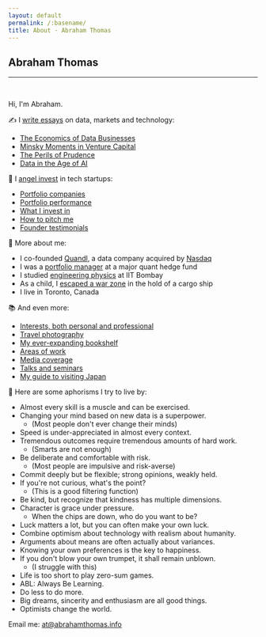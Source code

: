 ```yaml
---
layout: default
permalink: /:basename/
title: About · Abraham Thomas
---
```


## Abraham Thomas

----

<br/>

Hi, I'm Abraham.

✍️ I <a href="https://pivotal.substack.com">write essays</a> on data, markets and technology:    
* [The Economics of Data Businesses](https://pivotal.substack.com/p/economics-of-data-biz)  
* [Minsky Moments in Venture Capital](https://pivotal.substack.com/p/minsky-moments-in-venture-capital)  
* [The Perils of Prudence](https://pivotal.substack.com/p/the-perils-of-prudence)  
* [Data in the Age of AI](https://pivotal.substack.com/p/data-in-the-age-of-ai)  

🌱 I <a href="https://abrahamthomas.info/investing">angel invest</a> in tech startups:
* [Portfolio companies](https://abrahamthomas.info/portfolio-companies/)
* [Portfolio performance](https://abrahamthomas.info/portfolio-statistics/)
* [What I invest in](https://abrahamthomas.info/angel-criteria/)
* [How to pitch me](https://abrahamthomas.info/pitch-me/)
* [Founder testimonials](https://abrahamthomas.info/testimonials/)

🚀 More about me:
* I co-founded [Quandl](https://www.quandl.com/), a data company acquired by [Nasdaq](https://www.nasdaq.com)  
* I was a [portfolio manager](https://abrahamthomas.info/the-accidental-investor/) at a major quant hedge fund  
* I studied [engineering physics](https://en.wikipedia.org/wiki/Engineering_physics) at IIT Bombay  
* As a child, I [escaped a war zone](https://abrahamthomas.info/invasion/) in the hold of a cargo ship   
* I live in Toronto, Canada  

📚 And even more:
* [Interests, both personal and professional](https://abrahamthomas.info/interests/)
* [Travel photography](https://abrahamthomas.info/gallery/)
* [My ever-expanding bookshelf](https://abrahamthomas.info/library/)
* [Areas of work](https://abrahamthomas.info/work/)
* [Media coverage](https://abrahamthomas.info/press/)
* [Talks and seminars](https://abrahamthomas.info/talks/)
* [My guide to visiting Japan](https://abrahamthomas.gumroad.com/l/wwrni)

🧭 Here are some aphorisms I try to live by:
* Almost every skill is a muscle and can be exercised.
* Changing your mind based on new data is a superpower.
    - (Most people don't ever change their minds)
* Speed is under-appreciated in almost every context.
* Tremendous outcomes require tremendous amounts of hard work.
    - (Smarts are not enough)
* Be deliberate and comfortable with risk.
    - (Most people are impulsive and risk-averse)
* Commit deeply but be flexible; strong opinions, weakly held.
* If you're not curious, what's the point?  
    - (This is a good filtering function)
* Be kind, but recognize that kindness has multiple dimensions.
* Character is grace under pressure.
    - When the chips are down, who do you want to be?
* Luck matters a lot, but you can often make your own luck.
* Combine optimism about technology with realism about humanity.
* Arguments about means are often actually about variances.
* Knowing your own preferences is the key to happiness.
* If you don't blow your own trumpet, it shall remain unblown.  
    - (I struggle with this)
* Life is too short to play zero-sum games.
* ABL: Always Be Learning.
* Do less to do more.
* Big dreams, sincerity and enthusiasm are all good things.
* Optimists change the world.
	
Email me: <u><a href="mailto:at@abrahamthomas.info">at@abrahamthomas.info</a></u>

<br/>
<br/>
<br/>
